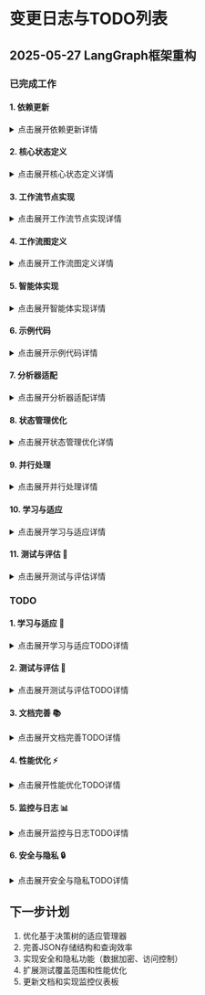 # 变更日志与TODO列表

## 2025-05-27 LangGraph框架重构

### 已完成工作

#### 1. 依赖更新
<details>
<summary>点击展开依赖更新详情</summary>

- ✅ 更新 `requirements.txt`，添加 LangGraph 相关依赖
- ✅ 确保与现有依赖的兼容性
</details>

#### 2. 核心状态定义
<details>
<summary>点击展开核心状态定义详情</summary>

- ✅ 创建 `agent/core/state.py`
- ✅ 定义 `TaskType`、`TaskPriority`、`TaskStatus` 枚举
- ✅ 定义 `Task`、`AnalysisResult`、`TaskState`、`AnalysisState`、`UserContext`、`FeedbackState`、`GraphState` 数据类
</details>

#### 3. 工作流节点实现
<details>
<summary>点击展开工作流节点实现详情</summary>

- ✅ 创建 `agent/core/nodes/task_parser.py` - 任务解析节点
- ✅ 创建 `agent/core/nodes/strategy_decider.py` - 策略决策节点
- ✅ 创建 `agent/core/nodes/task_planner.py` - 任务规划节点
- ✅ 创建 `agent/core/nodes/analyzer_executor.py` - 分析执行节点
- ✅ 创建 `agent/core/nodes/result_integrator.py` - 结果整合节点
- ✅ 创建 `agent/core/nodes/feedback_generator.py` - 反馈生成节点
- ✅ 创建 `agent/core/nodes/adaptation_node.py` - 适应节点
</details>

#### 4. 工作流图定义
<details>
<summary>点击展开工作流图定义详情</summary>

- ✅ 创建 `agent/core/graph.py`
- ✅ 定义节点和边的连接关系
- ✅ 设置条件分支逻辑
- ✅ 配置入口和出口节点
</details>

#### 5. 智能体实现
<details>
<summary>点击展开智能体实现详情</summary>

- ✅ 创建 `agent/core/langgraph_agent.py`
- ✅ 整合工作流图和状态管理
- ✅ 提供统一的处理接口
- ✅ 重构 `agent/core/intelligent_agent.py` 以使用 LangGraph 框架
- ✅ 更新 `agent/core/agent.py`
  - 已完成InterviewAgent类与LangGraph框架的集成
  - 实现了所有分析方法的LangGraph支持，包括analyze、analyze_audio_stream、analyze_video_frame、analyze_question_answer和实时分析会话管理
  - 保持了向后兼容性，允许通过use_langgraph参数控制是否使用LangGraph框架
  - 添加了错误处理和回退机制，确保在LangGraph处理失败时可以回退到原始分析逻辑

</details>

#### 6. 示例代码
<details>
<summary>点击展开示例代码详情</summary>

- ✅ 创建 `agent/examples/langgraph_agent_example.py`
- ✅ 演示基本使用方法
- ✅ 包含同步和流式处理示例
</details>

#### 7. 分析器适配
<details>
<summary>点击展开分析器适配详情</summary>

- ✅ 创建 `agent/core/analyzer_adapter.py`
- ✅ 实现 `AnalyzerAdapter` 抽象基类
- ✅ 实现 `SpeechAnalyzerAdapter`、`VisualAnalyzerAdapter`、`ContentAnalyzerAdapter`
- ✅ 创建 `AnalyzerFactory` 用于创建适配器
- ✅ 更新 `AnalyzerExecutor` 以使用真实分析器
- ✅ 创建 `agent/tests/test_analyzer_adapter.py` 测试文件
- ✅ 创建 `agent/core/analyzer_adapter_refactored.py` 重构版适配器
</details>

#### 8. 状态管理优化
<details>
<summary>点击展开状态管理优化详情</summary>

- ✅ 更新 `agent/core/state_manager.py`
- ✅ 添加 LangGraph 状态持久化功能
- ✅ 实现状态缓存和历史管理
- ✅ 添加性能统计和监控
- ✅ 支持状态回滚和恢复
- ✅ 实现存储优化和清理功能
</details>

#### 9. 并行处理
<details>
<summary>点击展开并行处理详情</summary>

- ✅ 创建 `agent/core/parallel_processor.py`
- ✅ 实现多线程、多进程和异步处理支持
- ✅ 添加资源监控和负载均衡
- ✅ 实现任务队列和优先级管理
- ✅ 提供任务重试和错误处理机制
- ✅ 实现负载均衡器和统计功能
</details>

#### 10. 学习与适应
<details>
<summary>点击展开学习与适应详情</summary>

- ✅ 重构 `agent/core/learning/adaptation_manager.py`
- ✅ 创建 `agent/core/learning/adaptation_manager_refactored.py`
- ✅ 实现适应性参数调整
- ✅ 添加性能监控和趋势分析
- ✅ 实现规则引擎和事件跟踪
- ✅ 集成到 LangGraph 工作流
- ✅ 实现JSON存储用于适应事件、参数和性能指标
- ✅ 重构 `agent/core/nodes/adaptation_node.py` 移除学习引擎依赖
</details>

#### 11. 测试与评估 🧪
<details>
<summary>点击展开测试与评估详情</summary>

- ✅ 扩展单元测试覆盖率
- ✅ 实现集成测试
- ✅ 性能基准测试
- ✅ 用户体验测试
- ✅ 创建测试数据集
- ✅ 实现自动化测试流程
</details>

### TODO

#### 1. 学习与适应 🧠
<details>
<summary>点击展开学习与适应TODO详情</summary>

- ✅ 优化决策树规则集
  - 扩展了16种新条件类型，包括性能指标、多模态分析、用户行为和系统状态等
  - 添加了12种新操作类型，涵盖参数调整、模态聚焦、用户体验和系统优化
  - 实现了20个具体规则示例，包括响应时间优化、情感一致性检查等
  - 重构了_evaluate_rule_condition方法以支持新增条件类型
- [ ] 完善JSON存储结构和查询效率
- [ ] 实现更复杂的参数调整逻辑
- [ ] 添加更多适应触发条件
- [ ] 优化性能监控的趋势分析算法
- [ ] 完善反馈循环机制
- [ ] 添加适应事件可视化界面
</details>

#### 2. 测试与评估 🧪
<details>
<summary>点击展开测试与评估TODO详情</summary>

- [ ] 扩展单元测试覆盖率
- [ ] 实现集成测试
- [ ] 性能基准测试
- [ ] 用户体验测试
- [ ] 创建测试数据集
</details>

#### 3. 文档完善 📚
<details>
<summary>点击展开文档完善TODO详情</summary>

- [ ] 更新API文档
- [ ] 编写使用指南
- [ ] 添加架构说明
- [ ] 创建部署文档
- [ ] 编写开发者指南
- [ ] 创建故障排除文档
</details>

#### 4. 性能优化 ⚡
<details>
<summary>点击展开性能优化TODO详情</summary>

- [ ] 优化内存使用
- [ ] 改进算法效率
- [ ] 实现缓存策略
- [ ] 优化数据库查询
- [ ] 实现异步处理优化
</details>

#### 5. 监控与日志 📊
<details>
<summary>点击展开监控与日志TODO详情</summary>

- ✅ 集成详细的日志记录（基于logging，支持多模块、文件与控制台输出）
- ✅ 添加性能监控（资源监控、任务执行统计、全局与会话级性能指标，分析执行节点已记录任务耗时、平均耗时、成功/失败数等）
- ✅ 创建错误追踪系统（统一异常日志、关键节点错误上报）
- [ ] 实现实时监控面板（如Web端或命令行监控工具）
- [ ] 添加告警机制（如资源超限、异常频发自动通知）
- [ ] 日志与监控数据可视化（如Grafana、Prometheus等对接）
- [ ] 日志分级与归档策略
</details>

#### 6. 安全与隐私 🔒
<details>
<summary>点击展开安全与隐私TODO详情</summary>

- [ ] 实现数据加密
- [ ] 添加访问控制
- [ ] 实现隐私保护机制
- [ ] 创建安全审计日志
- [ ] 实现数据脱敏功能
</details>

## 下一步计划

1. 优化基于决策树的适应管理器
2. 完善JSON存储结构和查询效率
3. 实现安全和隐私功能（数据加密、访问控制）
4. 扩展测试覆盖范围和性能优化
5. 更新文档和实现监控仪表板